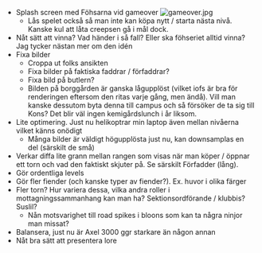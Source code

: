 - Splash screen med Föhsarna vid gameover ![gameover.jpg](img/gameover.jpg)
    - Lås spelet också så man inte kan köpa nytt / starta nästa nivå. Kanske kul att låta creepsen gå i mål dock.
- Nåt sätt att vinna? Vad händer i så fall? Eller ska föhseriet alltid vinna? Jag tycker nästan mer om den idén
- Fixa bilder
    - Croppa ut folks ansikten
    - Fixa bilder på faktiska faddrar / förfaddrar?
    - Fixa bild på butlern?
    - Bilden på borggården är ganska lågupplöst (vilket iofs är bra för renderingen eftersom den ritas varje gång, men ändå). Vill man kanske dessutom byta denna till campus och så försöker de ta sig till Kons? Det blir väl ingen kemigårdslunch i år liksom. 
- Lite optimering. Just nu helikoptrar min laptop även mellan nivåerna vilket känns onödigt
    - Många bilder är väldigt högupplösta just nu, kan downsamplas en del (särskilt de små)
- Verkar diffa lite grann mellan rangen som visas när man köper / öppnar ett torn och vad den faktiskt skjuter på. Se särskilt Förfadder (lång).
- Gör ordentliga levels
- Gör fler fiender (och kanske typer av fiender?). Ex. huvor i olika färger
- Fler torn? Hur variera dessa, vilka andra roller i mottagningssammanhang kan man ha? Sektionsordförande / klubbis? Suslil?
    - Nån motsvarighet till road spikes i bloons som kan ta några ninjor man missat?
- Balansera, just nu är Axel 3000 ggr starkare än någon annan
- Nåt bra sätt att presentera lore